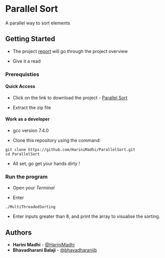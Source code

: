 # Parallel Sort

A parallel way to sort elements

## Getting Started

- The project [report](https://github.com/HariniMadhi/ParallelSort/blob/master/REPORT.odt?raw=true) will go through the 
project overview 

- Give it a read 

### Prerequisties

#### Quick Access
- Click on the link to download the project - 
[Parallel Sort](https://github.com/HariniMadhi/ParallelSort/archive/master.zip)

- Extract the zip file

#### Work as a developer 
- gcc version 7.4.0

- Clone this repository using the command:
```
git clone https://github.com/HariniMadhi/ParallelSort.git
cd ParallelSort
```
- All set, go get your hands dirty !

### Run the program

- Open your *Terminal* 

- Enter 
```
./MultiThreadedSorting
```
- Enter inputs greater than 8, and print the array to visualise the sorting.

## Authors 

* **Harini Madhi** - [@HariniMadhi](https://github.com/HariniMadhi)
* **Bhavadharani Balaji** - [@bhavadharanijb](https://github.com/bhavadharanijb)
